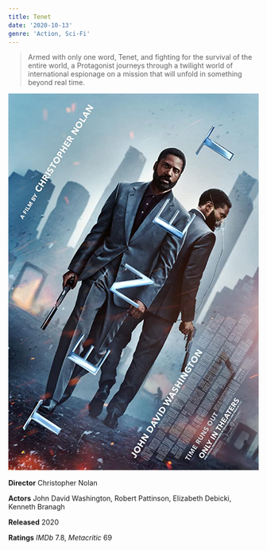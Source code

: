 ```yaml
---
title: Tenet
date: '2020-10-13'
genre: 'Action, Sci-Fi'
---
```


> Armed with only one word, Tenet, and fighting for the survival of the entire world,
> a Protagonist journeys through a twilight world of international espionage on a mission
> that will unfold in something beyond real time.

![Tenet](./tenet.jpg)

**Director** Christopher Nolan

**Actors** John David Washington, Robert Pattinson, Elizabeth Debicki, Kenneth Branagh

**Released** 2020

**Ratings** _IMDb_ 7.8, _Metacritic_ 69
